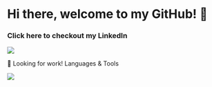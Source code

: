 <h1>Hi there, welcome to my GitHub! 👋</h1>

<h3>Click here to checkout my LinkedIn</h3> 
<span>
  <a href='https://www.linkedin.com/in/orenjiku/' style='display:inline'>
    <img src='https://img.shields.io/badge/LinkedIn-0077B5?style=for-the-badge&logo=linkedin&logoColor=white' /> 
  </a>
</span>


🏢 Looking for work!
Languages & Tools

<img src="https://img.shields.io/badge/HTML-239120?style=for-the-badge&logo=html5&logoColor=white" />



<!--
**Orenjiku/Orenjiku** is a ✨ _special_ ✨ repository because its `README.md` (this file) appears on your GitHub profile.

Here are some ideas to get you started:

- 🔭 I’m currently working on ...
- 🌱 I’m currently learning ...
- 👯 I’m looking to collaborate on ...
- 🤔 I’m looking for help with ...
- 💬 Ask me about ...
- 📫 How to reach me: ...
- 😄 Pronouns: ...
- ⚡ Fun fact: ...
-->
